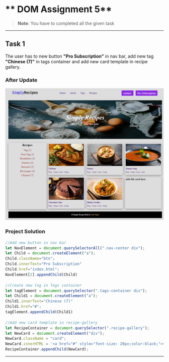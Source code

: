 # ** DOM Assignment 5**
>**Note**: You have to completed all the given task

---

## **Task 1**

The user has to new button **"Pro Subscription"** in nav bar, add new tag **"Chinese (7)"** in tags container and add new card template in recipe gallery.

### **After Update**
![Output Image](./Output/DOM%20P2%20SS.png)

### **Project Solution**
```js
//Add new button in nav bar
let NavElement = document.querySelectorAll(".nav-center div");
let Child = document.createElement("a");
Child.className="btn";
Child.innerText="Pro Subscription"
Child.href="index.html";
NavElement[2].appendChild(Child)

//Create new tag in Tags container
let tagElement = document.querySelector(".tags-container div");
let Child1 = document.createElement("a");
Child1.innerText="Chinese (7)"
Child1.href="#";
tagElement.appendChild(Child1)

//Add new card template in recipe-gallery
let RecipeContainer = document.querySelector(".recipe-gallery");
let NewCard = document.createElement("div");
NewCard.className = "card";
NewCard.innerHTML = '<a href="#" style="font-size: 20px;color:black;"><b>add 6th card here</b></a>'
RecipeContainer.appendChild(NewCard);
```
---

